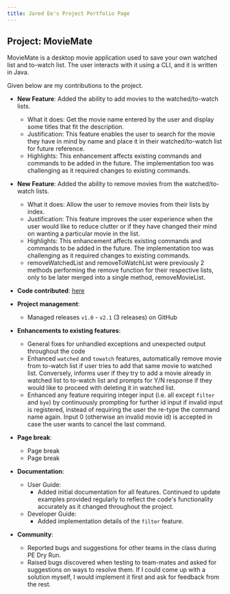 ```yaml
---
title: Jared Ee's Project Portfolio Page
---
```


## Project: MovieMate

MovieMate is a desktop movie application used to save your own watched list and to-watch list.
The user interacts with it using a CLI, and it is written in Java.

Given below are my contributions to the project.

* **New Feature**: Added the ability to add movies to the watched/to-watch lists.
    * What it does: Get the movie name entered by the user and display some titles that fit the description.
    * Justification: This feature enables the user to search for the movie they have in mind by name and place it in their watched/to-watch list for future reference.
    * Highlights: This enhancement affects existing commands and commands to be added in the future. The implementation too was challenging as it required changes to existing commands.

* **New Feature**: Added the ability to remove movies from the watched/to-watch lists.
    * What it does: Allow the user to remove movies from their lists by index.
    * Justification: This feature improves the user experience when the user would like to reduce clutter or if they have changed their mind on wanting a particular movie in the list.
    * Highlights: This enhancement affects existing commands and commands to be added in the future. The implementation too was challenging as it required changes to existing commands.
    * removeWatchedList and removeToWatchList were previously 2 methods performing the remove function for their respective lists, only to be later merged into a single method, removeMovieList.


* **Code contributed**: [here](https://nus-cs2113-ay2223s2.github.io/tp-dashboard/?search=jared-ee&breakdown=true)
* **Project management**:
    * Managed releases `v1.0` - `v2.1` (3 releases) on GitHub

* **Enhancements to existing features**:
    * General fixes for unhandled exceptions and unexpected output throughout the code
    * Enhanced `watched` and `towatch` features, automatically remove movie from to-watch list if user tries to add that same movie to watched list. Conversely, informs user if they try to add a movie already in watched list to to-watch list and prompts for Y/N response if they would like to proceed with deleting it in watched list.
    * Enhanced any feature requiring integer input (i.e. all except `filter` and `bye`) by continuously prompting for further id input if invalid input is registered, instead of requiring the user the re-type the command name again. Input 0 (otherwise an invalid movie id) is accepted in case the user wants to cancel the last command.

* **Page break**:
    * Page break
    * Page break

* **Documentation**:
    * User Guide:
        * Added initial documentation for all features. Continued to update examples provided regularly to reflect the code's functionality accurately as it changed throughout the project. 
    * Developer Guide:
        * Added implementation details of the `filter` feature.

* **Community**:
    * Reported bugs and suggestions for other teams in the class during PE Dry Run.
    * Raised bugs discovered when testing to team-mates and asked for suggestions on ways to resolve them. If I could come up with a solution myself, I would implement it first and ask for feedback from the rest.
